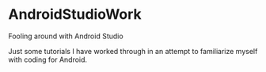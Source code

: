 # AndroidStudioWork
Fooling around with Android Studio

Just some tutorials I have worked through in an attempt to familiarize myself with coding for Android.
